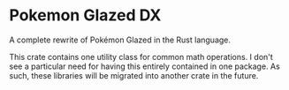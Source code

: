 # Pokemon Glazed DX
A complete rewrite of Pokémon Glazed in the Rust language.

This crate contains one utility class for common math operations.
I don't see a particular need for having this entirely contained in one package. As such,
these libraries will be migrated into another crate in the future.